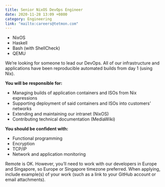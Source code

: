 ```yaml
---
title: Senior NixOS DevOps Engineer
date: 2020-11-28 13:09 +0800
category: Engineering
link: "mailto:careers@tetmon.com"
---
```


- NixOS
- Haskell
- Bash (with ShellCheck)
- QEMU

We’re looking for someone to lead our DevOps. All of our infrastructure and applications have been reproducible automated builds from day 1 (using Nix).

**You will be responsible for:**

- Managing builds of application containers and ISOs from Nix expressions
- Supporting deployment of said containers and ISOs into customers’ networks
- Extending and maintaining our intranet (NixOS)
- Contributing technical documentation (MediaWiki)

**You should be confident with:**

- Functional programming
- Encryption
- TCP/IP
- Network and application monitoring

Remote is OK. However, you’ll need to work with our developers in Europe and Singapore, so Europe or Singapore timezone preferred. When applying, include example(s) of your work (such as a link to your GitHub account or email attachments).
